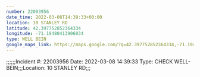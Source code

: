 ```yaml
---
number: 22003956
date_time: 2022-03-08T14:39:33+00:00
location: 10 STANLEY RD
latitude: 42.397752852364334
longitude: -71.19480413906034
type: WELL BEIN
google_maps_link: https://maps.google.com/?q=42.397752852364334,-71.19480413906034
---
```


;;;;;;Incident #: 22003956  Date: 2022-03-08 14:39:33   Type: CHECK WELL-BEIN;;;Location: 10 STANLEY RD;;;
